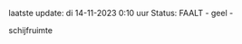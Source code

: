 laatste update: 
di 14-11-2023  0:10   uur 
Status: FAALT - geel - 
<div class="service Y">schijfruimte</div>